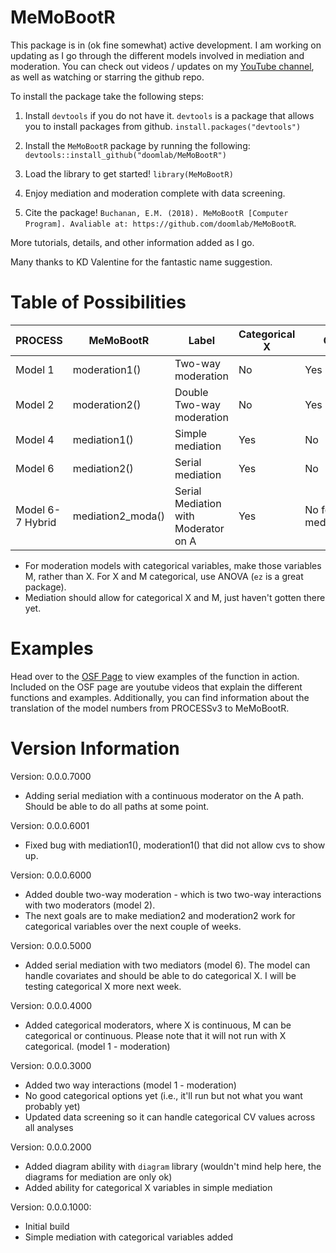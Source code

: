 # MeMoBootR

This package is in (ok fine somewhat) active development. I am working on updating as I go through the different models involved in mediation and moderation. You can check out videos / updates on my [YouTube channel](https://www.youtube.com/channel/UCMdihazndR0f9XBoSXWqnYg), as well as watching or starring the github repo.

To install the package take the following steps:

1) Install `devtools` if you do not have it. `devtools` is a package that allows you to install packages from github.
`install.packages("devtools")`

2) Install the `MeMoBootR` package by running the following:
`devtools::install_github("doomlab/MeMoBootR")`

3) Load the library to get started!
`library(MeMoBootR)`

4) Enjoy mediation and moderation complete with data screening.

5) Cite the package!
`Buchanan, E.M. (2018). MeMoBootR [Computer Program]. Avaliable at: https://github.com/doomlab/MeMoBootR`. 

More tutorials, details, and other information added as I go. 

Many thanks to KD Valentine for the fantastic name suggestion.

# Table of Possibilities

|PROCESS| MeMoBootR | Label | Categorical X | Categorical M |
| --- | --- | --- | --- | --- |
| Model 1 | moderation1() | Two-way moderation | No | Yes |
| Model 2 | moderation2() | Double Two-way moderation | No | Yes |
| Model 4 | mediation1() | Simple mediation | Yes | No |
| Model 6 | mediation2() | Serial mediation | Yes | No |
| Model 6-7 Hybrid | mediation2_moda() | Serial Mediation with Moderator on A | Yes | No for mediators/moderators |

- For moderation models with categorical variables, make those variables M, rather than X. For X and M categorical, use ANOVA (`ez` is a great package).
- Mediation should allow for categorical X and M, just haven't gotten there yet. 

# Examples

Head over to the [OSF Page](https://osf.io/ns6jz/) to view examples of the function in action. Included on the OSF page are youtube videos that explain the different functions and examples. Additionally, you can find information about the translation of the model numbers from PROCESSv3 to MeMoBootR.

# Version Information
Version: 0.0.0.7000
  - Adding serial mediation with a continuous moderator on the A path. Should be able to do all paths at some point. 

Version: 0.0.0.6001
  - Fixed bug with mediation1(), moderation1() that did not allow cvs to show up.

Version: 0.0.0.6000
  - Added double two-way moderation - which is two two-way interactions with two moderators (model 2). 
  - The next goals are to make mediation2 and moderation2 work for categorical variables over the next couple of weeks. 

Version: 0.0.0.5000
  - Added serial mediation with two mediators (model 6). The model can handle covariates and should be able to do categorical X. I will be testing categorical X more next week.

Version: 0.0.0.4000
  - Added categorical moderators, where X is continuous, M can be categorical or continuous. Please note that it will not run with X categorical. (model 1 - moderation) 

Version: 0.0.0.3000
  - Added two way interactions (model 1 - moderation)
  - No good categorical options yet (i.e., it'll run but not what you want probably yet)
  - Updated data screening so it can handle categorical CV values across all analyses
  
Version: 0.0.0.2000
  - Added diagram ability with `diagram` library (wouldn't mind help here, the diagrams for mediation are only ok)
  - Added ability for categorical X variables in simple mediation

Version: 0.0.0.1000: 
  - Initial build
  - Simple mediation with categorical variables added
